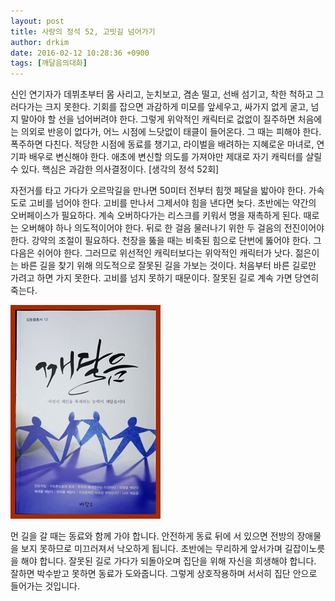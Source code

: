 ```yaml
---
layout: post
title: 사랑의 정석 52, 고빗길 넘어가기
author: drkim
date: 2016-02-12 10:28:36 +0900
tags: [깨달음의대화]
---
```

신인 연기자가 데뷔초부터 몸 사리고, 눈치보고, 겸손 떨고, 선배 섬기고, 착한 척하고 그러다가는 크지 못한다. 기회를 잡으면 과감하게 미모를 앞세우고, 싸가지 없게 굴고, 넘지 말아야 할 선을 넘어버려야 한다. 그렇게 위악적인 캐릭터로 겂없이 질주하면 처음에는 의외로 반응이 없다가, 어느 시점에 느닷없이 태클이 들어온다. 그 때는 피해야 한다. 폭주하면 다친다. 적당한 시점에 동료를 챙기고, 라이벌을 배려하는 지혜로운 마녀로, 연기파 배우로 변신해야 한다. 애초에 변신할 의도를 가져야만 제대로 자기 캐릭터를 살릴 수 있다. 핵심은 과감한 의사결정이다. [생각의 정석 52회] 

  


자전거를 타고 가다가 오르막길을 만나면 50미터 전부터 힘껏 페달을 밟아야 한다. 가속도로 고비를 넘어야 한다. 고비를 만나서 그제서야 힘을 낸다면 늦다. 초반에는 약간의 오버페이스가 필요하다. 계속 오버하다가는 리스크를 키워서 명을 재촉하게 된다. 때로는 오버해야 하나 의도적이어야 한다. 뒤로 한 걸음 물러나기 위한 두 걸음의 전진이어야 한다. 강약의 조절이 필요하다. 천장을 뚫을 때는 비축된 힘으로 단번에 뚫어야 한다. 그 다음은 쉬어야 한다. 그러므로 위선적인 캐릭터보다는 위악적인 캐릭터가 낫다. 젊은이는 바른 길을 찾기 위해 의도적으로 잘못된 길을 가보는 것이다. 처음부터 바른 길로만 가려고 하면 가지 못한다. 고비를 넘지 못하기 때문이다. 잘못된 길로 계속 가면 당연히 죽는다.

  


![](/files/attach/images/198/700/673/aDSC01523.JPG)

  


먼 길을 갈 때는 동료와 함께 가야 합니다. 안전하게 동료 뒤에 서 있으면 전방의 장애물을 보지 못하므로 미끄러져서 낙오하게 됩니다. 초반에는 무리하게 앞서가며 길잡이노릇을 해야 합니다. 잘못된 길로 가다가 되돌아오며 집단을 위해 자신을 희생해야 합니다. 잘하면 박수받고 못하면 동료가 도와줍니다. 그렇게 상호작용하며 서서히 집단 안으로 들어가는 것입니다.